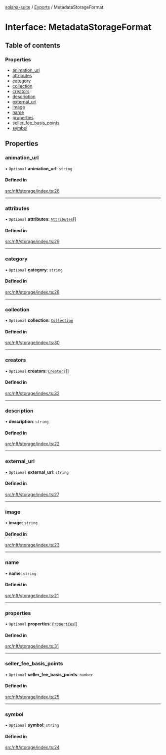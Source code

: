 [solana-suite](../README.md) / [Exports](../modules.md) / MetadataStorageFormat

# Interface: MetadataStorageFormat

## Table of contents

### Properties

- [animation\_url](MetadataStorageFormat.md#animation_url)
- [attributes](MetadataStorageFormat.md#attributes)
- [category](MetadataStorageFormat.md#category)
- [collection](MetadataStorageFormat.md#collection)
- [creators](MetadataStorageFormat.md#creators)
- [description](MetadataStorageFormat.md#description)
- [external\_url](MetadataStorageFormat.md#external_url)
- [image](MetadataStorageFormat.md#image)
- [name](MetadataStorageFormat.md#name)
- [properties](MetadataStorageFormat.md#properties)
- [seller\_fee\_basis\_points](MetadataStorageFormat.md#seller_fee_basis_points)
- [symbol](MetadataStorageFormat.md#symbol)

## Properties

### animation\_url

• `Optional` **animation\_url**: `string`

#### Defined in

[src/nft/storage/index.ts:26](https://github.com/fukaoi/solana-suite/blob/614964e/src/nft/storage/index.ts#L26)

___

### attributes

• `Optional` **attributes**: [`Attributes`](Attributes.md)[]

#### Defined in

[src/nft/storage/index.ts:29](https://github.com/fukaoi/solana-suite/blob/614964e/src/nft/storage/index.ts#L29)

___

### category

• `Optional` **category**: `string`

#### Defined in

[src/nft/storage/index.ts:28](https://github.com/fukaoi/solana-suite/blob/614964e/src/nft/storage/index.ts#L28)

___

### collection

• `Optional` **collection**: [`Collection`](Collection.md)

#### Defined in

[src/nft/storage/index.ts:30](https://github.com/fukaoi/solana-suite/blob/614964e/src/nft/storage/index.ts#L30)

___

### creators

• `Optional` **creators**: [`Creators`](Creators.md)[]

#### Defined in

[src/nft/storage/index.ts:32](https://github.com/fukaoi/solana-suite/blob/614964e/src/nft/storage/index.ts#L32)

___

### description

• **description**: `string`

#### Defined in

[src/nft/storage/index.ts:22](https://github.com/fukaoi/solana-suite/blob/614964e/src/nft/storage/index.ts#L22)

___

### external\_url

• `Optional` **external\_url**: `string`

#### Defined in

[src/nft/storage/index.ts:27](https://github.com/fukaoi/solana-suite/blob/614964e/src/nft/storage/index.ts#L27)

___

### image

• **image**: `string`

#### Defined in

[src/nft/storage/index.ts:23](https://github.com/fukaoi/solana-suite/blob/614964e/src/nft/storage/index.ts#L23)

___

### name

• **name**: `string`

#### Defined in

[src/nft/storage/index.ts:21](https://github.com/fukaoi/solana-suite/blob/614964e/src/nft/storage/index.ts#L21)

___

### properties

• `Optional` **properties**: [`Properties`](Properties.md)[]

#### Defined in

[src/nft/storage/index.ts:31](https://github.com/fukaoi/solana-suite/blob/614964e/src/nft/storage/index.ts#L31)

___

### seller\_fee\_basis\_points

• `Optional` **seller\_fee\_basis\_points**: `number`

#### Defined in

[src/nft/storage/index.ts:25](https://github.com/fukaoi/solana-suite/blob/614964e/src/nft/storage/index.ts#L25)

___

### symbol

• `Optional` **symbol**: `string`

#### Defined in

[src/nft/storage/index.ts:24](https://github.com/fukaoi/solana-suite/blob/614964e/src/nft/storage/index.ts#L24)
